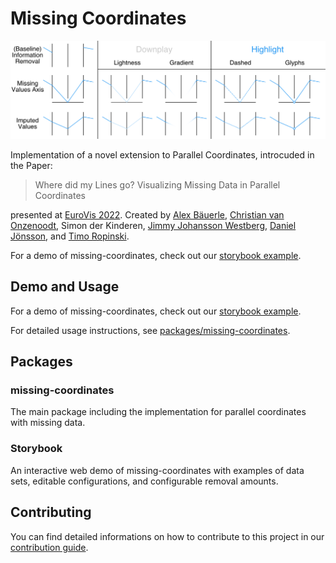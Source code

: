 # Missing Coordinates

![Teaser Image](https://github.com/Sparkier/Missing-Coordinates/blob/70e6d731444b108e6bff597dac0cbbb15271d211/.github/readme_pictures/teaser.png)

Implementation of a novel extension to Parallel Coordinates, introcuded in the Paper:

> Where did my Lines go? Visualizing Missing Data in Parallel Coordinates

presented at [EuroVis 2022](https://conferences.eg.org/eurovis2022/). Created by [Alex Bäuerle](https://a13x.io/), [Christian van Onzenoodt](https://onze.io/), Simon der Kinderen, [Jimmy Johansson Westberg](https://liu.se/en/employee/jimjo94), [Daniel Jönsson](https://liu.se/en/employee/danjo37), and [Timo Ropinski](https://viscom.uni-ulm.de/members/timo-ropinski/).

For a demo of missing-coordinates, check out our [storybook example](http://a13x.io/Missing-Coordinates/).

## Demo and Usage

For a demo of missing-coordinates, check out our [storybook example](http://a13x.io/Missing-Coordinates/).

For detailed usage instructions, see [packages/missing-coordinates](https://github.com/Sparkier/missing-coordinates/tree/main/packages/missing-coordinates).

## Packages

### missing-coordinates

The main package including the implementation for parallel coordinates with missing data.

### Storybook

An interactive web demo of missing-coordinates with examples of data sets, editable configurations, and configurable removal amounts.

## Contributing

You can find detailed informations on how to contribute to this project in our [contribution guide](https://github.com/Sparkier/Missing-Coordinates/blob/main/CONTRIBUTING.md).

